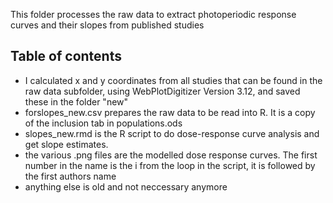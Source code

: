 This folder processes the raw data to extract photoperiodic response curves and their slopes from published studies  

## Table of contents  
* I calculated x and y coordinates from all studies that can be found in the raw data subfolder, using WebPlotDigitizer Version 3.12, and saved these in the folder "new"    
* forslopes_new.csv prepares the raw data to be read into R. It is a copy of the inclusion tab in populations.ods
* slopes_new.rmd is the R script to do dose-response curve analysis and get slope estimates.
* the various .png files are the modelled dose response curves. The first number in the name is the i from the loop in the script, it is followed by the first authors name
* anything else is old and not neccessary anymore
